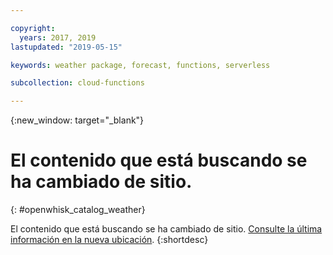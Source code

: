 ```yaml
---

copyright:
  years: 2017, 2019
lastupdated: "2019-05-15"

keywords: weather package, forecast, functions, serverless

subcollection: cloud-functions

---
```


{:new_window: target="_blank"}
# El contenido que está buscando se ha cambiado de sitio.
{: #openwhisk_catalog_weather}

El contenido que está buscando se ha cambiado de sitio. [Consulte la última información en la nueva ubicación](/docs/openwhisk?topic=cloud-functions-pkg_weather).
{:shortdesc}
